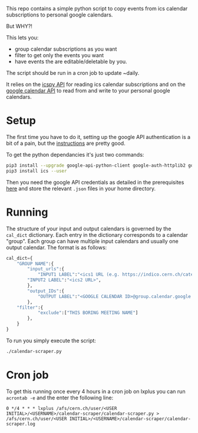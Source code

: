 This repo contains a simple python script to copy events from ics calendar subscriptions to personal google calendars.

But WHY?!

This lets you:
- group calendar subscriptions as you want
- filter to get only the events you want
- have events the are editable/deletable by you.

The script should be run in a cron job to update ~daily.

It relies on the [icspy API](https://github.com/ics-py/ics-py) for reading ics calendar subscriptions and on the [google calendar API](https://developers.google.com/calendar/overview) to read from and write to your personal google calendars.

# Setup
The first time you have to do it, setting up the google API authentication is a bit of a pain, but the [instructions](https://developers.google.com/calendar/quickstart/python) are pretty good.

To get the python dependancies it's just two commands:
```bash
pip3 install --upgrade google-api-python-client google-auth-httplib2 google-auth-oauthlib --user
pip3 install ics --user
```

Then you need the google API credentials as detailed in the prerequisites [here](https://developers.google.com/calendar/quickstart/python) and store the relevant `.json` files in your home directory.


# Running

The structure of your input and output calendars is governed by the `cal_dict` dictionary. Each entry in the dictionary corresponds to a calendar "group". Each group can have multiple input calendars and usually one output calendar. The format is as follows:

```python
cal_dict={
    "GROUP NAME":{
        "input_urls":{
            "INPUT1 LABEL":"<ics1 URL (e.g. https://indico.cern.ch/category/<CATEGORY ID>/events.ics?user_token=1234_XYZ)>",
	    "INPUT2 LABEL":"<ics2 URL>",
        },
        "output_IDs":{
            "OUTPUT LABEL":"<GOOGLE CALENDAR ID>@group.calendar.google.com"
        },
	"filter":{
            "exclude":["THIS BORING MEETING NAME"]
        },
    }
}
```	


To run you simply execute the script:
```bash
./calendar-scraper.py
```

# Cron job

To get this running once every 4 hours in a cron job on lxplus you can run `acrontab -e` and the enter the following line:
```
0 */4 * * * lxplus /afs/cern.ch/user/<USER INITIAL>/<USERNAME>/calendar-scraper/calendar-scraper.py > /afs/cern.ch/user/<USER INITIAL>/<USERNAME>/calendar-scraper/calendar-scraper.log
```
